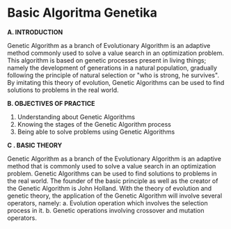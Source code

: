 # Basic Algoritma Genetika

**A. INTRODUCTION** 

Genetic Algorithm as a branch of Evolutionary Algorithm is an adaptive method commonly used to solve a value search in an optimization problem. This algorithm is based on genetic processes present in living things; namely the development of generations in a natural population, gradually following the principle of natural selection or "who is strong, he survives". By imitating this theory of evolution, Genetic Algorithms can be used to find solutions to problems in the real world. 

**B. OBJECTIVES OF PRACTICE**

1. Understanding about Genetic Algorithms 
2. Knowing the stages of the Genetic Algorithm process 
3. Being able to solve problems using Genetic Algorithms


**C . BASIC THEORY**

Genetic Algorithm as a branch of the Evolutionary Algorithm is an adaptive method that is commonly used to solve a value search in an optimization problem. Genetic Algorithms can be used to find solutions to problems in the real world. The founder of the basic principle as well as the creator of the Genetic Algorithm is John Holland. With the theory of evolution and genetic theory, the application of the Genetic Algorithm will involve several operators, namely:
a. Evolution operation which involves the selection process in it. 
b. Genetic operations involving crossover and mutation operators.
